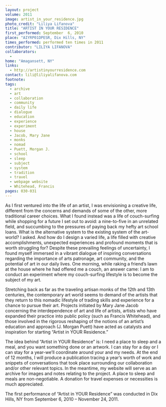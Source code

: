 ```yaml
---
layout: project
volume: 2011
image: artist_in_your_residence.jpg
photo_credit: "Liliya Lifanova"
title: "ARTIST IN YOUR RESIDENCE"
first_performed: September  6, 2010
place: "AIYRP01DPESR, Dix Hills, NY"
times_performed: performed ten times in 2011
contributor: "LILIYA LIFANOVA"
collaborators: 
  - 
home: "Amagansett, NY"
links: 
  - http://artistinyourresidence.com
contact: lili@liliyalifanova.com
footnote: 
tags: 
  - archive
  - art
  - collaboration
  - community
  - daily life
  - dialogue
  - education
  - experience
  - experiment
  - house
  - Jacob, Mary Jane
  - monks
  - nomad
  - Puett, Morgan J.
  - school
  - sleep
  - subject
  - system
  - tradition
  - travel
  - webpage website
  - Whitehead, Francis
pages: 030-031
---
```


As I first ventured into the life of an artist, I was envisioning a creative life, different from the concerns and demands of some of the other, more traditional career choices. What I found instead was a life of couch-surfing while shopping for a future I set out to avoid: a nine-to-five in an unrelated field, and succumbing to the pressures of paying back my hefty art school loans. What is the alternative system to the existing system of the art-world? I asked. And how do I design a varied life, a life filled with creative accomplishments, unexpected experiences and profound moments that is worth struggling for? Despite these prevailing feelings of uncertainty, I found myself immersed in a vibrant dialogue of inspiring conversations regarding the importance of arts patronage, art community, and the potential of art in our daily lives. One morning, while raking a friend’s lawn at the house where he had offered me a couch, an answer came: I am to conduct an experiment where my couch-surfing lifestyle is to become the subject of my art. 

Stretching back as far as the traveling artisan monks of the 12th and 13th centuries, the contemporary art world seems to demand of the artists that they return to this nomadic lifestyle of trading skills and experience for a chance to pursue their art. Projects initiated by Mary Jane Jacob concerning the interdependence of art and life of artists, artists who have expanded their practice into public policy (such as Francis Whitehead), and those involved in the rigorous reshaping of the notions of an artist’s education and approach (J. Morgan Puett) have acted as catalysts and inspiration for starting “Artist in YOUR Residence.”

The idea behind “Artist in YOUR Residence” is: I need a place to sleep and a meal, and you want something done or an artwork. I can stay for a day or I can stay for a year-we’ll coordinate around your and my needs. At the end of 12 months, I will produce a publication tracing a year’s worth of work and snippets of conversations that took place surrounding our collaboration and/or other relevant topics. In the meantime, my website will serve as an archive for images and notes relating to the project. A place to sleep and meals are non-negotiable. A donation for travel expenses or necessities is much appreciated.

The first performance of “Artist in YOUR Residence” was conducted in Dix Hills, NY from September 6, 2010 – November 24, 2011.
